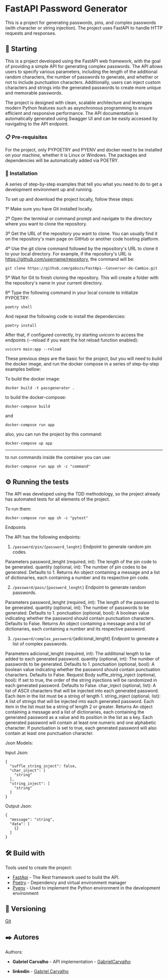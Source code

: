 # FastAPI Password Generator

This is a project for generating passwords, pins, and complex passwords (with character or string injection). The project uses FastAPI to handle HTTP requests and responses.

## 🚀 Starting

This is a project developed using the FastAPI web framework, with the goal of providing a simple API for generating complex passwords. The API allows users to specify various parameters, including the length of the additional random characters, the number of passwords to generate, and whether or not to include punctuation characters. Additionally, users can inject custom characters and strings into the generated passwords to create more unique and memorable passwords.

The project is designed with clean, scalable architecture and leverages modern Python features such as asynchronous programming to ensure efficient and responsive performance. The API documentation is automatically generated using Swagger UI and can be easily accessed by navigating to the API endpoint.

### 📋 Pre-requisites

For the project, only PYPOETRY and PYENV and docker need to be installed on your machine, whether it is Linux or Windows. The packages and dependencies will be automatically added via POETRY.

### 🔧 Installation

A series of step-by-step examples that tell you what you need to do to get a development environment up and running.

To set up and download the project locally, follow these steps:

1º Make sure you have Git installed locally.

2º Open the terminal or command prompt and navigate to the directory where you want to clone the repository.

3º Get the URL of the repository you want to clone. You can usually find it on the repository's main page on GitHub or another code hosting platform.

4º Use the git clone command followed by the repository's URL to clone it to your local directory. For example, if the repository's URL is https://github.com/username/repository, the command will be:

```
git clone https://github.com/gabszs/FastApi--Conversor-de-Cambio.git
```

5º Wait for Git to finish cloning the repository. This will create a folder with the repository's name in your current directory.

6º Type the following command in your local console to initialize PYPOETRY:

```
poetry shell
```

And repeat the following code to install the dependencies:

```
poetry install
```

After that, if configured correctly, try starting uvicorn to access the endpoints (--reload if you want the hot reload function enabled):

```
uvicorn main:app --reload
```

These previous steps are the basic for the project, but you will need to build the docker image, and run the docker compose in a series of step-by-step examples bellow:

To build the docker image:

```
docker build -t passgenerator .
```

to build the docker-compose:

```
docker-compose build
```

and

```
docker-compose run app
```

also, you can run the project by this command:

```
docker-compose up app
```

---

to run commands inside the container you can use:

```
docker-compose run app sh -c "command"
```

## ⚙️ Running the tests

The API was developed using the TDD methodology, so the project already has automated tests for all elements of the project.

To run them:

```
docker-compose run app sh -c "pytest"
```

Endpoints

The API has the following endpoints:

1. `/password/pin/{password_lenght}`
   Endpoint to generate random pin codes.

Parameters
password_lenght (required, int): The length of the pin code to be generated.
quantity (optional, int): The number of pin codes to be generated. Defaults to 1.
Returns
An object containing a message and a list of dictionaries, each containing a number and its respective pin code.

2. `/password/pass/{password_lenght}`
   Endpoint to generate random passwords.

Parameters
password_lenght (required, int): The length of the password to be generated.
quantity (optional, int): The number of passwords to be generated. Defaults to 1.
ponctuation (optional, bool): A boolean value indicating whether the password should contain punctuation characters. Defaults to False.
Returns
An object containing a message and a list of dictionaries, each containing a number and its respective password.

3. `/password/complex_password/`{adicional_lenght}
   Endpoint to generate a list of complex passwords.

Parameters
adicional_lenght (required, int): The additional length to be added to each generated password.
quantity (optional, int): The number of passwords to be generated. Defaults to 1.
ponctuation (optional, bool): A boolean value indicating whether the password should contain punctuation characters. Defaults to False.
Request Body
suffle_string_inject (optional, bool): If set to true, the order of the string injections will be randomized in each generated password. Defaults to False.
char_inject (optional, list): A list of ASCII characters that will be injected into each generated password. Each item in the list must be a string of length 1.
string_inject (optional, list): A list of strings that will be injected into each generated password. Each item in the list must be a string of length 2 or greater.
Returns
An object containing a message and a list of dictionaries, each containing the generated password as a value and its position in the list as a key. Each generated password will contain at least one numeric and one alphabetic character. If punctuation is set to true, each generated password will also contain at least one punctuation character.

Json Models:

Input Json:

```
{
  "suffle_string_inject": false,
  "char_inject": [
    "string"
  ],
  "string_inject": [
    "string"
  ]
}
```

Output Json:

```
{
  "message": "string",
  "data": [
    {}
  ]
}
```

## 🛠️ Build with

Tools used to create the project:

- [FastApi](http://www.dropwizard.io/1.0.2/docs/) - The Rest framework used to build the API.
- [Poetry](https://python-poetry.org/docs/) - Dependency and virtual environment manager
- [Pyenv](https://github.com/pyenv/pyenv) - Used to implement the Python environment in the development environment

## 📌 Versioning

[Git](https://git-scm.com/doc)

## ✒️ Autores

Authors:

- **Gabriel Carvalho** - API implementation - [GabrielCarvalho](https://github.com/gabszs)

- **linkedin** - [Gabriel Carvalho](https://www.linkedin.com/in/gabzsz/)

```

```
